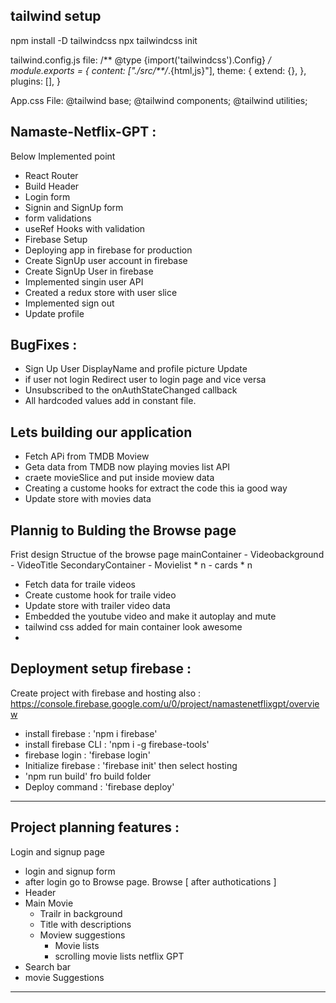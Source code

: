 
## tailwind setup

npm install -D tailwindcss
npx tailwindcss init

tailwind.config.js file:
/** @type {import('tailwindcss').Config} */
module.exports = {
  content: ["./src/**/*.{html,js}"],
  theme: {
    extend: {},
  },
  plugins: [],
}

App.css File:
@tailwind base;
@tailwind components;
@tailwind utilities;

## Namaste-Netflix-GPT :
Below Implemented point
- React Router
- Build Header
- Login form
- Signin and SignUp form
- form validations
- useRef Hooks with validation
- Firebase Setup
- Deploying app in firebase for production
- Create SignUp user account in firebase
- Create SignUp User in firebase
- Implemented singin user API
- Created a redux store with user slice
- Implemented sign out
- Update profile
## BugFixes :
  - Sign Up User DisplayName and profile picture Update
  - if user not login Redirect user to login page and vice versa
- Unsubscribed to the onAuthStateChanged callback 
- All hardcoded values add in constant file.

## Lets building our application
  - Fetch APi from TMDB Moview 
  - Geta data from TMDB now playing movies list API
  - craete movieSlice and put inside moview data
  - Creating a custome hooks for extract the code this ia good way
  - Update store with movies data
   
## Plannig to Bulding the Browse page 
  Frist design Structue of the browse page
    mainContainer
      - Videobackground
      - VideoTitle
    SecondaryContainer
      - Movielist * n
      -  cards * n   
- Fetch data for traile videos
- Create custome hook for traile video
- Update store with trailer video data
- Embedded the youtube video and make it autoplay and mute
- tailwind css added for main container look awesome
- 
## Deployment setup firebase :
Create project with firebase and hosting also :
https://console.firebase.google.com/u/0/project/namastenetflixgpt/overview
 - install firebase : 'npm i firebase'
 - install firebase CLI : 'npm i -g firebase-tools'
 - firebase login : 'firebase login'
 - Initialize firebase : 'firebase init' then select hosting
 - 'npm run build' fro build folder
 - Deploy command : 'firebase deploy'
------------------------------------------------------------
## Project planning features :
Login and signup page
  - login and signup form
  - after login go to Browse page.
Browse [ after authotications ]
  - Header
  - Main Movie
      - Trailr in background
      - Title with descriptions
      - Moview suggestions
        - Movie lists
        - scrolling movie lists
netflix GPT
  - Search bar
  - movie Suggestions
----------------------  